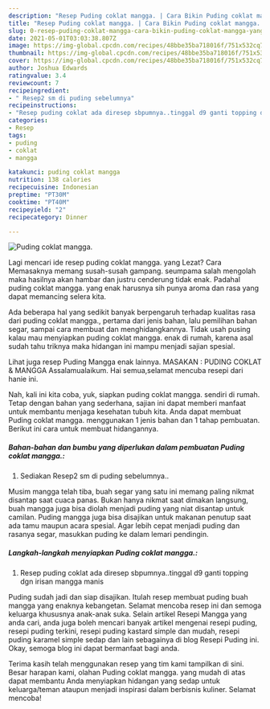 ```yaml
---
description: "Resep Puding coklat mangga. | Cara Bikin Puding coklat mangga. Yang Lezat Sekali"
title: "Resep Puding coklat mangga. | Cara Bikin Puding coklat mangga. Yang Lezat Sekali"
slug: 0-resep-puding-coklat-mangga-cara-bikin-puding-coklat-mangga-yang-lezat-sekali
date: 2021-05-01T03:03:38.807Z
image: https://img-global.cpcdn.com/recipes/48bbe35ba718016f/751x532cq70/puding-coklat-mangga-foto-resep-utama.jpg
thumbnail: https://img-global.cpcdn.com/recipes/48bbe35ba718016f/751x532cq70/puding-coklat-mangga-foto-resep-utama.jpg
cover: https://img-global.cpcdn.com/recipes/48bbe35ba718016f/751x532cq70/puding-coklat-mangga-foto-resep-utama.jpg
author: Joshua Edwards
ratingvalue: 3.4
reviewcount: 7
recipeingredient:
- " Resep2 sm di puding sebelumnya"
recipeinstructions:
- "Resep puding coklat ada diresep sbpumnya..tinggal d9 ganti topping dgn irisan mangga manis"
categories:
- Resep
tags:
- puding
- coklat
- mangga

katakunci: puding coklat mangga 
nutrition: 138 calories
recipecuisine: Indonesian
preptime: "PT30M"
cooktime: "PT40M"
recipeyield: "2"
recipecategory: Dinner

---
```



![Puding coklat mangga.](https://img-global.cpcdn.com/recipes/48bbe35ba718016f/751x532cq70/puding-coklat-mangga-foto-resep-utama.jpg)

Lagi mencari ide resep puding coklat mangga. yang Lezat? Cara Memasaknya memang susah-susah gampang. seumpama salah mengolah maka hasilnya akan hambar dan justru cenderung tidak enak. Padahal puding coklat mangga. yang enak harusnya sih punya aroma dan rasa yang dapat memancing selera kita.

Ada beberapa hal yang sedikit banyak berpengaruh terhadap kualitas rasa dari puding coklat mangga., pertama dari jenis bahan, lalu pemilihan bahan segar, sampai cara membuat dan menghidangkannya. Tidak usah pusing kalau mau menyiapkan puding coklat mangga. enak di rumah, karena asal sudah tahu triknya maka hidangan ini mampu menjadi sajian spesial.

Lihat juga resep Puding Mangga enak lainnya. MASAKAN : PUDING COKLAT &amp; MANGGA Assalamualaikum. Hai semua,selamat mencuba resepi dari hanie ini.


Nah, kali ini kita coba, yuk, siapkan puding coklat mangga. sendiri di rumah. Tetap dengan bahan yang sederhana, sajian ini dapat memberi manfaat untuk membantu menjaga kesehatan tubuh kita. Anda dapat membuat Puding coklat mangga. menggunakan 1 jenis bahan dan 1 tahap pembuatan. Berikut ini cara untuk membuat hidangannya.

<!--inarticleads1-->

##### Bahan-bahan dan bumbu yang diperlukan dalam pembuatan Puding coklat mangga.:

1. Sediakan  Resep2 sm di puding sebelumnya..


Musim mangga telah tiba, buah segar yang satu ini memang paling nikmat disantap saat cuaca panas. Bukan hanya nikmat saat dimakan langsung, buah mangga juga bisa diolah menjadi puding yang niat disantap untuk camilan. Puding mangga juga bisa disajikan untuk makanan penutup saat ada tamu maupun acara spesial. Agar lebih cepat menjadi puding dan rasanya segar, masukkan puding ke dalam lemari pendingin. 

<!--inarticleads2-->

##### Langkah-langkah menyiapkan Puding coklat mangga.:

1. Resep puding coklat ada diresep sbpumnya..tinggal d9 ganti topping dgn irisan mangga manis


Puding sudah jadi dan siap disajikan. Itulah resep membuat puding buah mangga yang enaknya kebangetan. Selamat mencoba resep ini dan semoga keluarga khususnya anak-anak suka. Selain artikel Resepi Mangga yang anda cari, anda juga boleh mencari banyak artikel mengenai resepi puding, resepi puding terkini, resepi puding kastard simple dan mudah, resepi puding karamel simple sedap dan lain sebagainya di blog Resepi Puding ini. Okay, semoga blog ini dapat bermanfaat bagi anda. 

Terima kasih telah menggunakan resep yang tim kami tampilkan di sini. Besar harapan kami, olahan Puding coklat mangga. yang mudah di atas dapat membantu Anda menyiapkan hidangan yang sedap untuk keluarga/teman ataupun menjadi inspirasi dalam berbisnis kuliner. Selamat mencoba!
